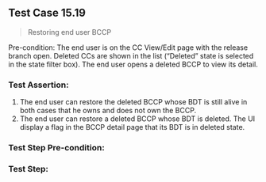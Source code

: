 ## Test Case 15.19

> Restoring end user BCCP

Pre-condition: The end user is on the CC View/Edit page with the release branch open. Deleted CCs are shown in the list (“Deleted” state is selected in the state filter box). The end user opens a deleted BCCP to view its detail.



### Test Assertion:

1. The end user can restore the deleted BCCP whose BDT is still alive in both cases that he owns and does not own the BCCP.
2. The end user can restore a deleted BCCP whose BDT is deleted. The UI display a flag in the BCCP detail page that its BDT is in deleted state.

### Test Step Pre-condition:



### Test Step: